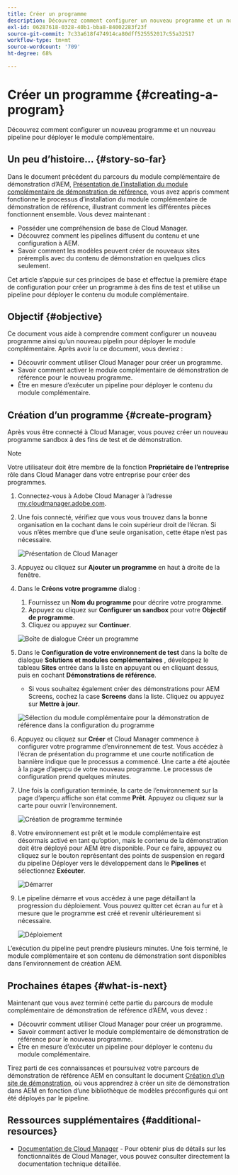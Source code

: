 ```yaml
---
title: Créer un programme
description: Découvrez comment configurer un nouveau programme et un nouveau pipeline pour déployer le module complémentaire.
exl-id: 06287618-0328-40b1-bba8-84002283f23f
source-git-commit: 7c33a618f474914ca80dff525552017c55a32517
workflow-type: tm+mt
source-wordcount: '709'
ht-degree: 68%

---
```



# Créer un programme {#creating-a-program}

Découvrez comment configurer un nouveau programme et un nouveau pipeline pour déployer le module complémentaire.

## Un peu d’histoire… {#story-so-far}

Dans le document précédent du parcours du module complémentaire de démonstration d’AEM, [Présentation de l’installation du module complémentaire de démonstration de référence,](installation.md) vous avez appris comment fonctionne le processus d’installation du module complémentaire de démonstration de référence, illustrant comment les différentes pièces fonctionnent ensemble. Vous devez maintenant :

* Posséder une compréhension de base de Cloud Manager.
* Découvrez comment les pipelines diffusent du contenu et une configuration à AEM.
* Savoir comment les modèles peuvent créer de nouveaux sites préremplis avec du contenu de démonstration en quelques clics seulement.

Cet article s’appuie sur ces principes de base et effectue la première étape de configuration pour créer un programme à des fins de test et utilise un pipeline pour déployer le contenu du module complémentaire.

## Objectif {#objective}

Ce document vous aide à comprendre comment configurer un nouveau programme ainsi qu’un nouveau pipelin pour déployer le module complémentaire. Après avoir lu ce document, vous devriez :

* Découvrir comment utiliser Cloud Manager pour créer un programme.
* Savoir comment activer le module complémentaire de démonstration de référence pour le nouveau programme.
* Être en mesure d’exécuter un pipeline pour déployer le contenu du module complémentaire.

## Création d’un programme {#create-program}

Après vous être connecté à Cloud Manager, vous pouvez créer un nouveau programme sandbox à des fins de test et de démonstration.

>[!NOTE]
>
>Votre utilisateur doit être membre de la fonction **Propriétaire de l’entreprise** rôle dans Cloud Manager dans votre entreprise pour créer des programmes.

1. Connectez-vous à Adobe Cloud Manager à l’adresse [my.cloudmanager.adobe.com](https://my.cloudmanager.adobe.com/).

1. Une fois connecté, vérifiez que vous vous trouvez dans la bonne organisation en la cochant dans le coin supérieur droit de l’écran. Si vous n’êtes membre que d’une seule organisation, cette étape n’est pas nécessaire.

   ![Présentation de Cloud Manager](assets/cloud-manager.png)

1. Appuyez ou cliquez sur **Ajouter un programme** en haut à droite de la fenêtre.

1. Dans le **Créons votre programme** dialog :

   1. Fournissez un **Nom du programme** pour décrire votre programme.
   1. Appuyez ou cliquez sur **Configurer un sandbox** pour votre **Objectif de programme**.
   1. Cliquez ou appuyez sur **Continuer**.

   ![Boîte de dialogue Créer un programme](assets/create-program.png)

1. Dans le **Configuration de votre environnement de test** dans la boîte de dialogue **Solutions et modules complémentaires** , développez le tableau **Sites** entrée dans la liste en appuyant ou en cliquant dessus, puis en cochant **Démonstrations de référence**.

   * Si vous souhaitez également créer des démonstrations pour AEM Screens, cochez la case **Screens** dans la liste. Cliquez ou appuyez sur **Mettre à jour**.

   ![Sélection du module complémentaire pour la démonstration de référence dans la configuration du programme](assets/select-reference-demo-add-on.png)


1. Appuyez ou cliquez sur **Créer** et Cloud Manager commence à configurer votre programme d’environnement de test. Vous accédez à l’écran de présentation du programme et une courte notification de bannière indique que le processus a commencé. Une carte a été ajoutée à la page d’aperçu de votre nouveau programme. Le processus de configuration prend quelques minutes.

1. Une fois la configuration terminée, la carte de l’environnement sur la page d’aperçu affiche son état comme **Prêt**. Appuyez ou cliquez sur la carte pour ouvrir l’environnement.

   ![Création de programme terminée](assets/ready.png)

1. Votre environnement est prêt et le module complémentaire est désormais activé en tant qu’option, mais le contenu de la démonstration doit être déployé pour AEM être disponible. Pour ce faire, appuyez ou cliquez sur le bouton représentant des points de suspension en regard du pipeline Déployer vers le développement dans le **Pipelines** et sélectionnez **Exécuter**.

   ![Démarrer](assets/run.png)

1. Le pipeline démarre et vous accédez à une page détaillant la progression du déploiement. Vous pouvez quitter cet écran au fur et à mesure que le programme est créé et revenir ultérieurement si nécessaire.

   ![Déploiement](assets/deployment.png)

L’exécution du pipeline peut prendre plusieurs minutes. Une fois terminé, le module complémentaire et son contenu de démonstration sont disponibles dans l’environnement de création AEM.

## Prochaines étapes {#what-is-next}

Maintenant que vous avez terminé cette partie du parcours de module complémentaire de démonstration de référence d’AEM, vous devez :

* Découvrir comment utiliser Cloud Manager pour créer un programme.
* Savoir comment activer le module complémentaire de démonstration de référence pour le nouveau programme.
* Être en mesure d’exécuter un pipeline pour déployer le contenu du module complémentaire.

Tirez parti de ces connaissances et poursuivez votre parcours de démonstration de référence AEM en consultant le document [Création d’un site de démonstration,](create-site.md) où vous apprendrez à créer un site de démonstration dans AEM en fonction d’une bibliothèque de modèles préconfigurés qui ont été déployés par le pipeline.

## Ressources supplémentaires {#additional-resources}

* [Documentation de Cloud Manager](https://experienceleague.adobe.com/docs/experience-manager-cloud-service/content/onboarding/onboarding-concepts/cloud-manager-introduction.html?lang=fr) - Pour obtenir plus de détails sur les fonctionnalités de Cloud Manager, vous pouvez consulter directement la documentation technique détaillée.
